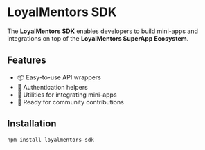 # LoyalMentors SDK

The **LoyalMentors SDK** enables developers to build mini-apps and integrations on top of the **LoyalMentors SuperApp Ecosystem**.

## Features
- 📦 Easy-to-use API wrappers
- 🔑 Authentication helpers
- 🧩 Utilities for integrating mini-apps
- 🚀 Ready for community contributions

## Installation
```bash
npm install loyalmentors-sdk
